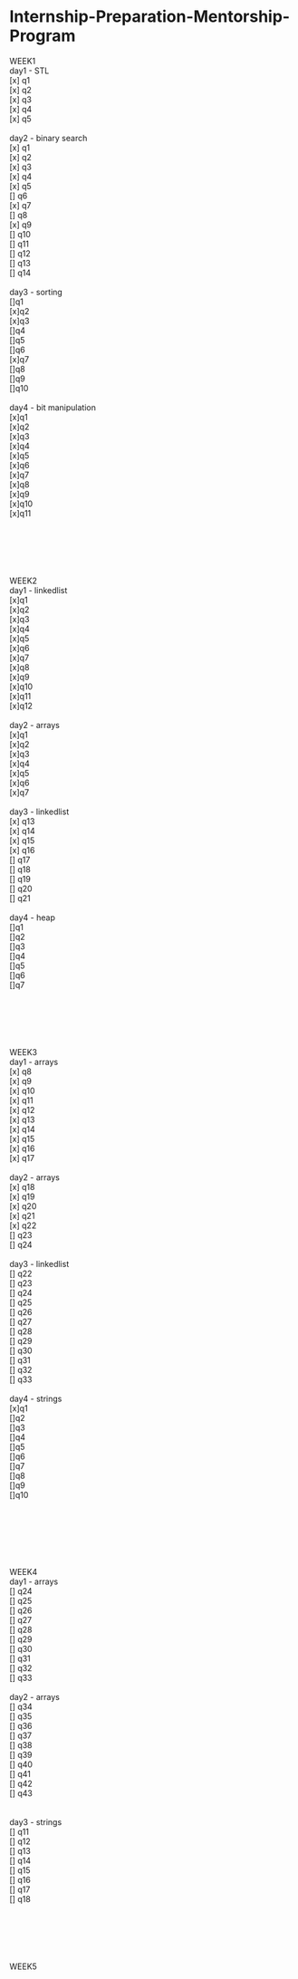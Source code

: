 # Internship-Preparation-Mentorship-Program

WEEK1
<br />
day1 - STL<br />
[x] q1<br />
[x] q2<br />
[x] q3<br />
[x] q4<br />
[x] q5<br />
<br />
day2 - binary search<br />
[x] q1<br />
[x] q2<br />
[x] q3<br />
[x] q4<br />
[x] q5<br />
[] q6<br />
[x] q7<br />
[] q8<br />
[x] q9<br />
[] q10<br />
[] q11<br />
[] q12<br />
[] q13<br />
[] q14<br />
<br />
day3 - sorting<br />
[]q1<br />
[x]q2<br />
[x]q3<br />
[]q4<br />
[]q5<br />
[]q6<br />
[x]q7<br />
[]q8<br />
[]q9<br />
[]q10<br />
<br />
day4 - bit manipulation<br />
[x]q1<br />
[x]q2<br />
[x]q3<br />
[x]q4<br />
[x]q5<br />
[x]q6<br />
[x]q7<br />
[x]q8<br />
[x]q9<br />
[x]q10<br />
[x]q11<br />
<br />
<br />
<br />
<br />
<br />
<br />
WEEK2<br />
day1 - linkedlist<br />
[x]q1<br />
[x]q2<br />
[x]q3<br />
[x]q4<br />
[x]q5<br />
[x]q6<br />
[x]q7<br />
[x]q8<br />
[x]q9<br />
[x]q10<br />
[x]q11<br />
[x]q12<br />
<br />
day2 - arrays<br />
[x]q1<br />
[x]q2<br />
[x]q3<br />
[x]q4<br />
[x]q5<br />
[x]q6<br />
[x]q7<br />
<br />
day3 - linkedlist<br />
[x] q13<br />
[x] q14<br />
[x] q15<br />
[x] q16<br />
[] q17<br />
[] q18<br />
[] q19<br />
[] q20<br />
[] q21<br />
<br />
day4 - heap<br />
[]q1<br />
[]q2<br />
[]q3<br />
[]q4<br />
[]q5<br />
[]q6<br />
[]q7<br />
<br />
<br />
<br />
<br />
<br />
<br />
WEEK3<br />
day1 - arrays<br />
[x] q8<br />
[x] q9<br />
[x] q10<br />
[x] q11<br />
[x] q12<br />
[x] q13<br />
[x] q14<br />
[x] q15<br />
[x] q16<br />
[x] q17<br />
<br />
day2 - arrays<br />
[x] q18<br />
[x] q19<br />
[x] q20<br />
[x] q21<br />
[x] q22<br />
[] q23<br />
[] q24<br />
<br />
day3 - linkedlist<br />
[] q22<br />
[] q23<br />
[] q24<br />
[] q25<br />
[] q26<br />
[] q27<br />
[] q28<br />
[] q29<br />
[] q30<br />
[] q31<br />
[] q32<br />
[] q33<br />
<br />
day4 - strings<br />
[x]q1<br />
[]q2<br />
[]q3<br />
[]q4<br />
[]q5<br />
[]q6<br />
[]q7<br />
[]q8<br />
[]q9<br />
[]q10<br />
<br />
<br />
<br />
<br />
<br />
<br />
<br />
WEEK4<br />
day1 - arrays<br />
[] q24<br />
[] q25<br />
[] q26<br />
[] q27<br />
[] q28<br />
[] q29<br />
[] q30<br />
[] q31<br />
[] q32<br />
[] q33<br />
<br />
day2 - arrays<br />
[] q34<br />
[] q35<br />
[] q36<br />
[] q37<br />
[] q38<br />
[] q39<br />
[] q40<br />
[] q41<br />
[] q42<br />
[] q43<br />
<br />
<br />
day3 - strings<br />
[] q11<br />
[] q12<br />
[] q13<br />
[] q14<br />
[] q15<br />
[] q16<br />
[] q17<br />
[] q18<br />
<br />
<br />
<br />
<br />
<br />
<br />
WEEK5